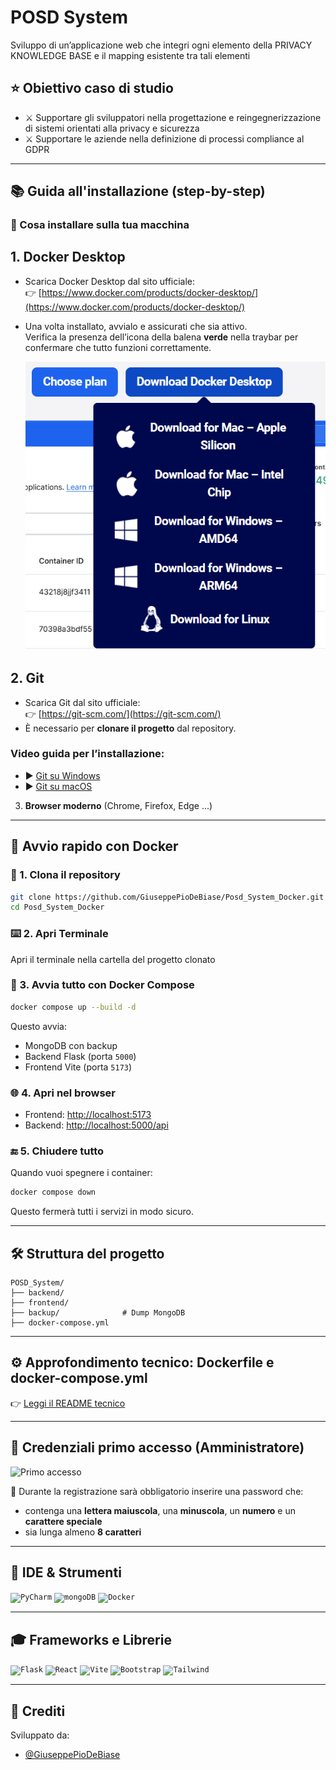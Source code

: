 # POSD System

Sviluppo di un’applicazione web che integri ogni elemento della PRIVACY KNOWLEDGE BASE e il mapping esistente tra tali elementi

## ⭐ Obiettivo caso di studio

- ⚔️ Supportare gli sviluppatori nella progettazione e reingegnerizzazione di sistemi orientati alla privacy e sicurezza
- ⚔️ Supportare le aziende nella definizione di processi compliance al GDPR

---

## 📚 Guida all'installazione (step-by-step)

### 🔧 Cosa installare sulla tua macchina

## 1. **Docker Desktop**
- Scarica Docker Desktop dal sito ufficiale:  
  👉 [https://www.docker.com/products/docker-desktop/](https://www.docker.com/products/docker-desktop/)
- Una volta installato, avvialo e assicurati che sia attivo.  
  Verifica la presenza dell’icona della balena **verde** nella traybar per confermare che tutto funzioni correttamente.
  
  ![Docker](docs/image.png)

## 2. **Git**
- Scarica Git dal sito ufficiale:  
  👉 [https://git-scm.com/](https://git-scm.com/)
- È necessario per **clonare il progetto** dal repository.

### **Video guida per l’installazione:**
- ▶️ [Git su Windows](https://www.youtube.com/watch?v=iYkLrXobBbA&ab_channel=CodeBear)
- ▶️ [Git su macOS](https://www.youtube.com/watch?v=9GZmaxaQV0c&ab_channel=Codingenthusiast)

3. **Browser moderno** (Chrome, Firefox, Edge ...)

---

## 🚀 Avvio rapido con Docker

### 🧬 1. Clona il repository
```bash
git clone https://github.com/GiuseppePioDeBiase/Posd_System_Docker.git
cd Posd_System_Docker
```

### ⌨️ 2. Apri Terminale
Apri il terminale nella cartella del progetto clonato

### 🐳 3. Avvia tutto con Docker Compose
```bash
docker compose up --build -d
```

Questo avvia:
- MongoDB con backup 
- Backend Flask (porta `5000`)
- Frontend Vite (porta `5173`)

### 🌐 4. Apri nel browser
- Frontend: [http://localhost:5173](http://localhost:5173)
- Backend: [http://localhost:5000/api](http://localhost:5000/api)

### 🔚 5. Chiudere tutto
Quando vuoi spegnere i container:
```bash
docker compose down
```
Questo fermerà tutti i servizi in modo sicuro.

---

## 🛠️ Struttura del progetto
```
POSD_System/
├── backend/
├── frontend/
├── backup/              # Dump MongoDB
├── docker-compose.yml
```

---

## ⚙️ Approfondimento tecnico: Dockerfile e docker-compose.yml

👉 [Leggi il README tecnico](docs/README_TECNICO.md)

---

## 👤 Credenziali primo accesso (Amministratore)
<img src="Primoaccesso.png" alt="Primo accesso" width="400px"/>

🔐 Durante la registrazione sarà obbligatorio inserire una password che:
- contenga una **lettera maiuscola**, una **minuscola**, un **numero** e un **carattere speciale**
- sia lunga almeno **8 caratteri**

---

## 🎨 IDE & Strumenti

<code><img alt="PyCharm" width="40px" src="https://upload.wikimedia.org/wikipedia/commons/thumb/1/1d/PyCharm_Icon.svg/1024px-PyCharm_Icon.svg.png"/></code>
<code><img alt="mongoDB" width="60px" src="https://upload.wikimedia.org/wikipedia/commons/thumb/9/93/MongoDB_Logo.svg/2560px-MongoDB_Logo.svg.png"/></code>
<code><img alt="Docker" width="60px" src="https://www.docker.com/wp-content/uploads/2022/03/vertical-logo-monochromatic.png"/></code>

---

## 🎓 Frameworks e Librerie

<code><img alt="Flask" width="60px" src="https://flask.palletsprojects.com/en/3.0.x/_images/flask-horizontal.png"/></code>
<code><img alt="React" width="40px" src="https://upload.wikimedia.org/wikipedia/commons/thumb/a/a7/React-icon.svg/2300px-React-icon.svg.png"/></code>
<code><img alt="Vite" width="40px" src="https://upload.wikimedia.org/wikipedia/commons/thumb/f/f1/Vitejs-logo.svg/2078px-Vitejs-logo.svg.png"/></code>
<code><img alt="Bootstrap" width="40px" src="https://upload.wikimedia.org/wikipedia/commons/thumb/b/b2/Bootstrap_logo.svg/512px-Bootstrap_logo.svg.png"/></code>
<code><img alt="Tailwind" width="40px" src="https://upload.wikimedia.org/wikipedia/commons/thumb/d/d5/Tailwind_CSS_Logo.svg/512px-Tailwind_CSS_Logo.svg.png?20230715030042"/></code>

---

## 💍 Crediti

Sviluppato da:

- [@GiuseppePioDeBiase](https://github.com/GiuseppePioDeBiase)
